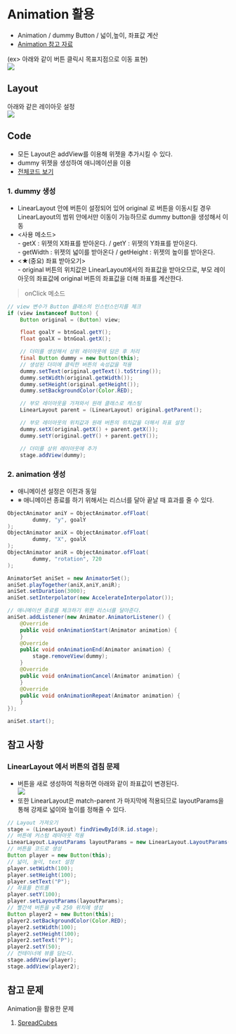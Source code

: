 # Animation 활용
- Animation / dummy Button / 넓이,높이, 좌표값 계산</br>
- [Animation 참고 자료](https://github.com/Lee-KyungSeok/Study/tree/master/Android/Contents/Animation)

(ex> 아래와 같이 버튼 클릭시 목표지점으로 이동 표현)</br>
![](https://github.com/Lee-KyungSeok/Study/tree/master/Android/Contents/Animation2/picture/Button.gif)


## Layout
아래와 같은 레이아웃 설정</br>
![](https://github.com/Lee-KyungSeok/Study/tree/master/Android/Contents/Animation2/picture/layout.png)

## Code
- 모든 Layout은 addView를 이용해 위젯을 추가시킬 수 있다.
- dummy 위젯을 생성하여 애니메이션을 이용
- [전체코드 보기]()

### 1. __dummy 생성__
- LinearLayout 안에 버튼이 설정되어 있어 original 로 버튼을 이동시킬 경우 LinearLayout의 범위 안에서만 이동이 가능하므로 dummy button을 생성해서 이동
- <사용 메소드>
</br> - getX : 위젯의 X좌표를 받아온다. / getY : 위젯의 Y좌표를 받아온다.
</br> - getWidth : 위젯의 넓이를 받아온다 / getHeight : 위젯의 높이를 받아온다.
- <★(중요) 좌표 받아오기>
</br> - original 버튼의 위치값은 LinearLayout에서의 좌표값을 받아오므로, 부모 레이아웃의 좌표값에 original 버튼의 좌표값을 더해 좌표를 계산한다.

> onClick 메소드

```java
// view 변수가 Button 클래스의 인스턴스인지를 체크
if (view instanceof Button) {
    Button original = (Button) view;

    float goalY = btnGoal.getY();
    float goalX = btnGoal.getX();

    // 더미를 생성해서 상위 레이아웃에 담은 후 처리
    final Button dummy = new Button(this);
    // 생성된 더미에 클릭한 버튼의 속성값을 적용
    dummy.setText(original.getText().toString());
    dummy.setWidth(original.getWidth());
    dummy.setHeight(original.getHeight());
    dummy.setBackgroundColor(Color.RED);

    // 부모 레이아웃을 가져와서 원래 클래스로 캐스팅
    LinearLayout parent = (LinearLayout) original.getParent();

    // 부모 레이아웃의 위치값과 원래 버튼의 위치값을 더해서 좌표 설정
    dummy.setX(original.getX() + parent.getX());
    dummy.setY(original.getY() + parent.getY());

    // 더미를 상위 레이아웃에 추가
    stage.addView(dummy);
```

### 2. __animation 생성__
- 애니메이션 설정은 이전과 동일
- ※ 애니메이션 종료를 하기 위해서는 리스너를 달아 끝날 때 효과를 줄 수 있다.

```java
ObjectAnimator aniY = ObjectAnimator.ofFloat(
        dummy, "y", goalY
);
ObjectAnimator aniX = ObjectAnimator.ofFloat(
        dummy, "X", goalX
);
ObjectAnimator aniR = ObjectAnimator.ofFloat(
        dummy, "rotation", 720
);

AnimatorSet aniSet = new AnimatorSet();
aniSet.playTogether(aniX,aniY,aniR);
aniSet.setDuration(3000);
aniSet.setInterpolator(new AccelerateInterpolator());

// 애니메이션 종료를 체크하기 위한 리스너를 달아준다.
aniSet.addListener(new Animator.AnimatorListener() {
    @Override
    public void onAnimationStart(Animator animation) {
    }
    @Override
    public void onAnimationEnd(Animator animation) {
        stage.removeView(dummy);
    }
    @Override
    public void onAnimationCancel(Animator animation) {
    }
    @Override
    public void onAnimationRepeat(Animator animation) {
    }
});

aniSet.start();
```

## 참고 사항

### LinearLayout 에서 버튼의 겹침 문제
 - 버튼을 새로 생성하여 적용하면 아래와 같이 좌표값이 변경된다.</br>
 ![](https://github.com/Lee-KyungSeok/Study/tree/master/Android/Contents/Animation2/picture/layout2.png)
 - 또한 LinearLayout은 match-parent 가 마지막에 적용되므로 layoutParams을 통해 강제로 넓이와 높이를 정해줄 수 있다.

```java
// Layout 가져오기
stage = (LinearLayout) findViewById(R.id.stage);
// 버튼에 커스텀 레아아웃 적용
LinearLayout.LayoutParams layoutParams = new LinearLayout.LayoutParams(100, 100);
// 버튼을 코드로 생성
Button player = new Button(this);
// 넓이, 높이, text 설정
player.setWidth(100);
player.setHeight(100);
player.setText("P");
// 좌표를 컨트롤
player.setY(100);
player.setLayoutParams(layoutParams);
// 빨간색 버튼을 y축 250 위치에 생성
Button player2 = new Button(this);
player2.setBackgroundColor(Color.RED);
player2.setWidth(100);
player2.setHeight(100);
player2.setText("P");
player2.setY(50);
// 컨테이너에 뷰를 담는다.
stage.addView(player);
stage.addView(player2);
```

## 참고 문제
Animation을 활용한 문제
1. [SpreadCubes](https://github.com/Lee-KyungSeok/Study/tree/master/Android/Example/SpreadCubes)
